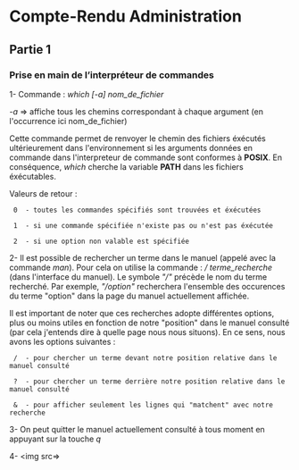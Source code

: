 # Compte-Rendu Administration
## Partie 1
### Prise en main de l’interpréteur de commandes

1- Commande : *which [-a] nom_de_fichier*

*-a* => affiche tous les chemins correspondant à chaque argument (en l'occurrence ici nom_de_fichier)

Cette commande permet de renvoyer le chemin des fichiers éxécutés ultérieurement dans l'environnement
si les arguments données en commande dans l'interpreteur de commande sont conformes à **POSIX**.
En conséquence, *which* cherche la variable **PATH** dans les fichiers éxécutables.

Valeurs de retour :

     0	- toutes les commandes spécifiés sont trouvées et éxécutées
 
     1	- si une commande spécifiée n'existe pas ou n'est pas éxécutée
 
     2	- si une option non valable est spécifiée
     
2- Il est possible de rechercher un terme dans le manuel (appelé avec la commande *man*). Pour cela on utilise la commande : */ terme_recherche*  (dans l'interface du manuel). Le symbole *"/"* précède le nom du terme recherché. Par exemple, *"/option"* recherchera l'ensemble des occurences du terme "option" dans la page du manuel actuellement affichée.

Il est important de noter que ces recherches adopte différentes options, plus ou moins utiles en fonction de notre "position" dans le manuel consulté (par cela j'entends dire à quelle page nous nous situons). En ce sens, nous avons les options suivantes :

     /	- pour chercher un terme devant notre position relative dans le manuel consulté
 
     ?	- pour chercher un terme derrière notre position relative dans le manuel consulté
 
     &	- pour afficher seulement les lignes qui "matchent" avec notre recherche
     
3- On peut quitter le manuel actuellement consulté à tous moment en appuyant sur la touche *q*

4- <img src=></img>




 
 


